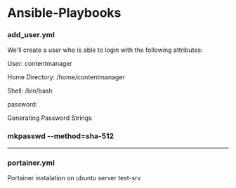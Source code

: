 # Ansible-Playbooks
### add_user.yml
We'll create a user who is able to login with the following attributes:

User: contentmanager

Home Directory: /home/contentmanager

Shell: /bin/bash

password: 

Generating Password Strings

### mkpasswd --method=sha-512

------------------------------------------------------------------------------------------

### portainer.yml

Portainer instalation on ubuntu server test-srv
